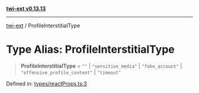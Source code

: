 [**twi-ext v0.13.13**](../README.md)

***

[twi-ext](../README.md) / ProfileInterstitialType

# Type Alias: ProfileInterstitialType

> **ProfileInterstitialType** = `""` \| `"sensitive_media"` \| `"fake_account"` \| `"offensive_profile_content"` \| `"timeout"`

Defined in: [types/reactProps.ts:3](https://github.com/Robot-Inventor/twi-ext/blob/db8d2997cb698cd5fee2ae46f3b7bc7c50c3658f/src/types/reactProps.ts#L3)
